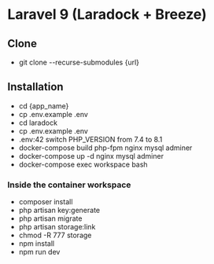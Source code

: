 # Laravel 9 (Laradock + Breeze)
## Clone
 - git clone --recurse-submodules {url}
## Installation
 - cd {app_name}
 - cp .env.example .env
 - cd laradock
 - cp .env.example .env
 - .env:42 switch PHP_VERSION from 7.4 to 8.1
 - docker-compose build php-fpm nginx mysql adminer
 - docker-compose up -d nginx mysql adminer
 - docker-compose exec workspace bash
### Inside the container workspace
 - composer install
 - php artisan key:generate
 - php artisan migrate
 - php artisan storage:link
 - chmod -R 777 storage
 - npm install
 - npm run dev

